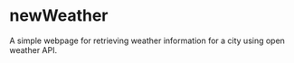 # newWeather

A simple webpage for retrieving weather information for a city using open weather API.
